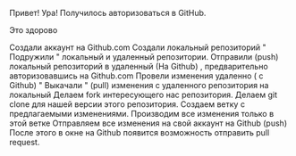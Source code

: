 Привет!
Ура! Получилось авторизоваться в GitHub.

Это здорово

Создали аккаунт на Github.com
Создали локальный репозиторий
" Подружили " локальный и удаленный репозитории.
Отправили (push) локальный репозиторий в удаленный (На Github) , предварительно авторизовавшись на Github.com
Провели изменения удаленно ( с Github)
" Выкачали " (pull) изменения с удаленного репозитория на локальный
Делаем fork интересующего нас репозитория.
Делаем git clone для нашей версии этого репозитория.
Создаем ветку с предлагаемыми изменениями.
Производим все изменения только в этой ветке
Отправляем все изменения на свой аккаунт на Github (push)
После этого в окне на Github появится возможность отправить pull request.
